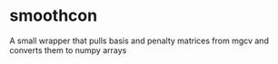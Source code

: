 # smoothcon
A small wrapper that pulls basis and penalty matrices from mgcv and converts them to numpy arrays
